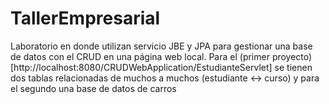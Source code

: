 # TallerEmpresarial
Laboratorio en donde utilizan servicio JBE y JPA para gestionar una base de datos con el CRUD en una página web local.
Para el (primer proyecto)[http://localhost:8080/CRUDWebApplication/EstudianteServlet] se tienen dos tablas relacionadas de muchos a muchos (estudiante <-> curso) y para el segundo una base de datos de carros
